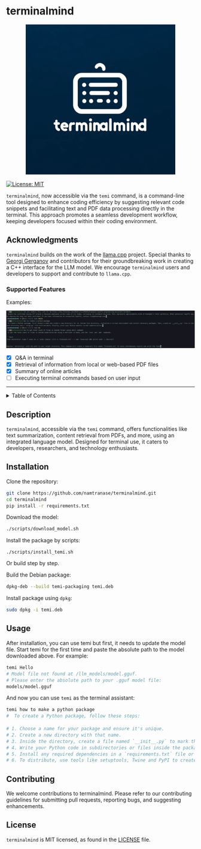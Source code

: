 # terminalmind

<p align="center">
  <img src="assets/logo.png" alt="terminalmind logo" width="400"/>
</p>

[![License: MIT](https://img.shields.io/badge/license-MIT-blue.svg)](https://opensource.org/licenses/MIT)

`terminalmind`, now accessible via the `temi` command, is a command-line tool designed to enhance coding efficiency by suggesting relevant code snippets and facilitating text and PDF data processing directly in the terminal. This approach promotes a seamless development workflow, keeping developers focused within their coding environment.

## Acknowledgments

`terminalmind` builds on the work of the [llama.cpp](https://github.com/ggerganov/llama.cpp) project. Special thanks to [Georgi Gerganov](https://github.com/ggerganov) and contributors for their groundbreaking work in creating a C++ interface for the LLM model. We encourage `terminalmind` users and developers to support and contribute to `llama.cpp`.

### Supported Features

Examples:
<p align="center">
  <img src="assets/examples.png" alt="Examples"/>
</p>

- [x] Q&A in terminal
- [x] Retrieval of information from local or web-based PDF files
- [x] Summary of online articles
- [ ] Executing terminal commands based on user input

----

<details>
  <summary>Table of Contents</summary>
  <ol>
    <li><a href="#description">Description</a></li>
    <li><a href="#installation">Installation</a></li>
    <li><a href="#usage">Usage</a></li>
    <li><a href="#contributing">Contributing</a></li>
    <li><a href="#license">License</a></li>
  </ol>
</details>

## Description

`terminalmind`, accessible via the `temi` command, offers functionalities like text summarization, content retrieval from PDFs, and more, using an integrated language model. Designed for terminal use, it caters to developers, researchers, and technology enthusiasts.

## Installation

Clone the repository:
```bash
git clone https://github.com/namtranase/terminalmind.git
cd terminalmind
pip install -r requirements.txt
```

Download the model:
```bash
./scripts/download_model.sh
```

Install the package by scripts:
```
./scripts/install_temi.sh
```

Or build step by step.

Build the Debian package:
```bash
dpkg-deb --build temi-packaging temi.deb
```

Install package using `dpkg`:
```bash
sudo dpkg -i temi.deb
```

## Usage

After installation, you can use temi but first, it needs to update the model file. Start temi for the first time and paste the absolute path to the model downloaded above. For example:
```bash
temi Hello
# Model file not found at /llm_models/model.gguf.
# Please enter the absolute path to your .gguf model file:
models/model.gguf
```

And now you can use `temi` as the terminal assistant:
```bash
temi how to make a python package
#  To create a Python package, follow these steps:

# 1. Choose a name for your package and ensure it's unique.
# 2. Create a new directory with that name.
# 3. Inside the directory, create a file named `__init__.py` to mark the directory as a Python package.
# 4. Write your Python code in subdirectories or files inside the package directory.
# 5. Install any required dependencies in a `requirements.txt` file or `setup.py`.
# 6. To distribute, use tools like setuptools, Twine and PyPI to create a distribution package.%

```
## Contributing

We welcome contributions to terminalmind. Please refer to our contributing guidelines for submitting pull requests, reporting bugs, and suggesting enhancements.

## License

`terminalmind` is MIT licensed, as found in the [LICENSE](https://github.com/namtranase/terminalmind/LICENSE) file.